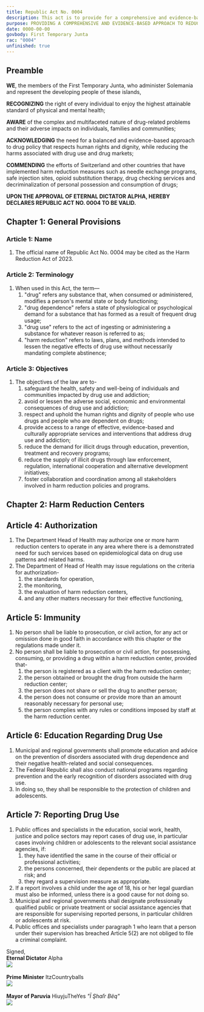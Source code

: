 ```yaml
---
title: Republic Act No. 0004
description: This act is to provide for a comprehensive and evidence-based approach to reducing the harms associated with drug use and addiction, and for related purposes.
purpose: PROVIDING A COMPREHENSIVE AND EVIDENCE-BASED APPROACH TO REDUCE THE HARMS ASSOCIATED WITH DRUG USE AND ADDICTION, AND FOR RELATED PURPOSES.
date: 0000-00-00
govbody: First Temporary Junta
rac: "0004"
unfinished: true
---
```


## Preamble 
<p>
<b><span class="text-3xl font-bold">W</span>E</b>, the members of the First Temporary Junta, who administer Solemania and represent the developing people of these islands,

**RECOGNIZING** the right of every individual to enjoy the highest attainable standard of physical and mental health;

**AWARE** of the complex and multifaceted nature of drug-related problems and their adverse impacts on individuals, families and communities;

**ACKNOWLEDGING** the need for a balanced and evidence-based approach to drug policy that respects human rights and dignity, while reducing the harms associated with drug use and drug markets;

**COMMENDING** the efforts of Switzerland and other countries that have implemented harm reduction measures such as needle exchange programs, safe injection sites, opioid substitution therapy, drug checking services and decriminalization of personal possession and consumption of drugs;

**UPON THE APPROVAL OF ETERNAL DICTATOR ALPHA, HEREBY DECLARES REPUBLIC ACT NO. 0004 TO BE VALID.**
</p>

## Chapter 1: General Provisions

### Article 1: Name
<ol class="numeral">
    <li>The official name of Republic Act No. 0004 may be cited as the Harm Reduction Act of 2023.</li>
</ol>

### Article 2: Terminology
<ol class="numeral">
    <li>When used in this Act, the term—
        <ol class="alpha list-inside">
            <li>"drug" refers any substance that, when consumed or administered, modifies a person's mental state or body functioning;</li>
            <li>"drug dependence" refers a state of physiological or psychological demand for a substance that has formed as a result of frequent drug usage;</li>
            <li>"drug use" refers to the act of ingesting or administering a substance for whatever reason is referred to as;</li>
            <li>"harm reduction" refers to laws, plans, and methods intended to lessen the negative effects of drug use without necessarily mandating complete abstinence;</li>
        </ol>
    </li>
</ol>

### Article 3: Objectives
<ol class="numeral">
    <li>The objectives of the law are to-
        <ol class="alpha list-inside">
            <li>safeguard the health, safety and well-being of individuals and communities impacted by drug use and addiction;</li>
            <li>avoid or lessen the adverse social, economic and environmental consequences of drug use and addiction;</li>
            <li>respect and uphold the human rights and dignity of people who use drugs and people who are dependent on drugs;</li>
            <li>provide access to a range of effective, evidence-based and culturally appropriate services and interventions that address drug use and addiction;</li>
            <li>reduce the demand for illicit drugs through education, prevention, treatment and recovery programs;</li>
            <li>reduce the supply of illicit drugs through law enforcement, regulation, international cooperation and alternative development initiatives;</li>
            <li>foster collaboration and coordination among all stakeholders involved in harm reduction policies and programs.</li>
        </ol>
    </li>
</ol>

## Chapter 2: Harm Reduction Centers

## Article 4: Authorization
<ol class="numeral">
	<li>The Department Head of Health may authorize one or more harm reduction centers to operate in any area where there is a demonstrated need for such services based on epidemiological data on drug use patterns and related harms.</li>
	<li>The Department of Head of Health may issue regulations on the criteria for authorization-
		<ol class="alpha list-inside">
			<li>the standards for operation,</li>
			<li>the monitoring,</li>
			<li>the evaluation of harm reduction centers,</li>
			<li>and any other matters necessary for their effective functioning,</li>
		</ol>
	</li>
</ol>

## Article 5: Immunity
<ol class="numeral">
	<li>No person shall be liable to prosecution, or civil action, for any act or omission done in good faith in accordance with this chapter or the regulations made under it.</li>
	<li>No person shall be liable to prosecution or civil action, for possessing, consuming, or providing a drug within a harm reduction center, provided that-
		<ol class="alpha list-inside">
			<li>the person is registered as a client with the harm reduction center;</li>
			<li>the person obtained or brought the drug from outside the harm reduction center;</li>
			<li>the person does not share or sell the drug to another person;</li>
			<li>the person does not consume or provide more than an amount reasonably necessary for personal use;</li>
			<li>the person complies with any rules or conditions imposed by staff at the harm reduction center.</li>
		</ol>
	</li>
</ol>

## Article 6: Education Regarding Drug Use
<ol class="numeral">
    <li>Municipal and regional governments shall promote education and advice on the prevention of disorders associated with drug dependence and their negative health-related and social consequences.</li>
    <li>The Federal Republic shall also conduct national programs regarding prevention and the early recognition of disorders associated with drug use.</li> 
    <li>In doing so, they shall be responsible to the protection of children and adolescents.</li>
</ol>

## Article 7: Reporting Drug Use
<ol class="numeral">
    <li>Public offices and specialists in the education, social work, health, justice and police sectors may report cases of drug use, in particular cases involving children or adolescents to the relevant social assistance agencies, if:
        <ol class="alpha list-inside">
            <li>they have identified the same in the course of their official or professional activities;</li>
            <li>the persons concerned, their dependents or the public are placed at risk; and</li>
            <li>they regard a supervision measure as appropriate.</li>
        </ol>
    </li>
    <li>If a report involves a child under the age of 18, his or her legal guardian must also be informed, unless there is a good cause for not doing so.</li>
    <li>Municipal and regional governments shall designate professionally qualified public or private treatment or social assistance agencies that are responsible for supervising reported persons, in particular children or adolescents at risk.</li>
    <li>Public offices and specialists under paragraph 1 who learn that a person under their supervision has breached Article 5(2) are not obliged to file a criminal complaint.</li>
</ol>

<div class="grid text-right">
    Signed,
    <div class="block">
        <b>Eternal Dictator</b> Alpha<br>
        <img src="/assets/img/Alpha-sig.png" class="h-12 w-auto float-right block">
    </div>
    <br>
    <div class="block">
        <b>Prime Minister</b> ItzCountryballs<br>
        <img src="/assets/img/Itz-sig.png" class="h-12 w-auto float-right block">
    </div>
    <br>
    <div class="block">
        <b>Mayor of Paruvia</b> HiuyjuTheYes <i>"Ï Şhaľr Bëq"</i><br>
        <img src="/assets/img/Hiuyju-sig.png" class="h-12 w-auto float-right block">
    </div>
</div>